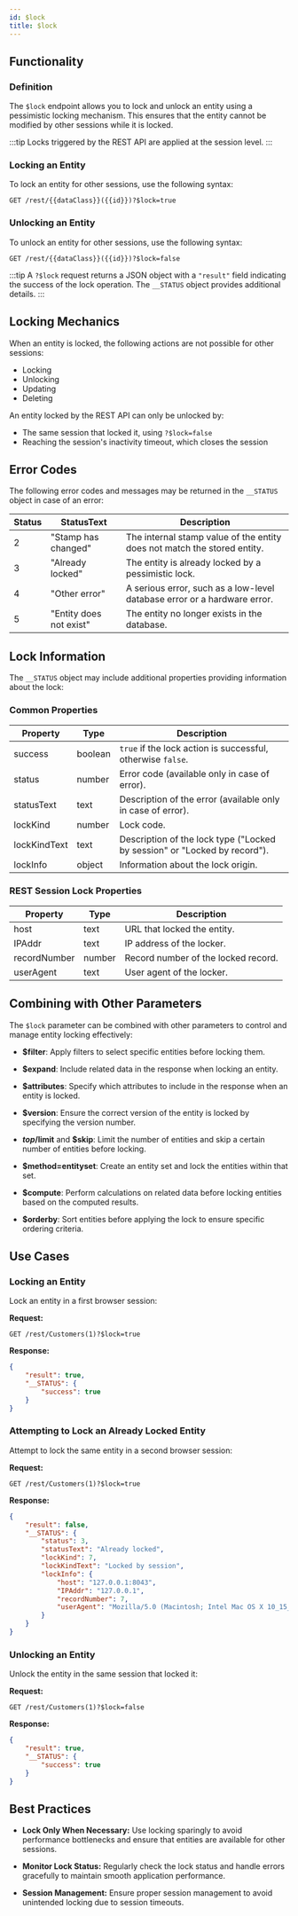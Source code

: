 ```yaml
---
id: $lock
title: $lock 
---
```



## Functionality

### Definition

The `$lock` endpoint allows you to lock and unlock an entity using a pessimistic locking mechanism. This ensures that the entity cannot be modified by other sessions while it is locked.

:::tip
Locks triggered by the REST API are applied at the session level. 
:::


### Locking an Entity

To lock an entity for other sessions, use the following syntax:

```
GET /rest/{{dataClass}}({{id}})?$lock=true
```

### Unlocking an Entity

To unlock an entity for other sessions, use the following syntax:

```
GET /rest/{{dataClass}}({{id}})?$lock=false
```

:::tip
A `?$lock` request returns a JSON object with a `"result"` field indicating the success of the lock operation. The `__STATUS` object provides additional details.
:::


## Locking Mechanics

When an entity is locked, the following actions are not possible for other sessions:

- Locking
- Unlocking
- Updating
- Deleting

An entity locked by the REST API can only be unlocked by:

- The same session that locked it, using `?$lock=false`
- Reaching the session's inactivity timeout, which closes the session


## Error Codes

The following error codes and messages may be returned in the `__STATUS` object in case of an error:

| Status | StatusText             | Description                                                                 |
|--------|------------------------|-----------------------------------------------------------------------------|
| 2      | "Stamp has changed"    | The internal stamp value of the entity does not match the stored entity.    |
| 3      | "Already locked"       | The entity is already locked by a pessimistic lock.                         |
| 4      | "Other error"          | A serious error, such as a low-level database error or a hardware error.    |
| 5      | "Entity does not exist"| The entity no longer exists in the database.                                |

## Lock Information

The `__STATUS` object may include additional properties providing information about the lock:

### Common Properties

| Property        | Type    | Description                                                       |
|-----------------|---------|-------------------------------------------------------------------|
| success         | boolean | `true` if the lock action is successful, otherwise `false`.       |
| status          | number  | Error code (available only in case of error).                     |
| statusText      | text    | Description of the error (available only in case of error).       |
| lockKind        | number  | Lock code.                                                        |
| lockKindText    | text    | Description of the lock type ("Locked by session" or "Locked by record"). |
| lockInfo        | object  | Information about the lock origin.                                |


### REST Session Lock Properties

| Property      | Type    | Description                                               |
|---------------|---------|-----------------------------------------------------------|
| host          | text    | URL that locked the entity.                               |
| IPAddr        | text    | IP address of the locker.                                 |
| recordNumber  | number  | Record number of the locked record.                       |
| userAgent     | text    | User agent of the locker.                                 |



## Combining with Other Parameters

The `$lock` parameter can be combined with other parameters to control and manage entity locking effectively:

- **$filter**: Apply filters to select specific entities before locking them.

- **$expand**: Include related data in the response when locking an entity.

- **$attributes**: Specify which attributes to include in the response when an entity is locked.

- **$version**: Ensure the correct version of the entity is locked by specifying the version number.

- **$top/$limit** and **$skip**: Limit the number of entities and skip a certain number of entities before locking.

- **$method=entityset**: Create an entity set and lock the entities within that set.

- **$compute**: Perform calculations on related data before locking entities based on the computed results.

- **$orderby**: Sort entities before applying the lock to ensure specific ordering criteria.



## Use Cases

### Locking an Entity

Lock an entity in a first browser session:

**Request:**

```
GET /rest/Customers(1)?$lock=true
```

**Response:**

```json
{
    "result": true,
    "__STATUS": {
        "success": true
    }
}
```

### Attempting to Lock an Already Locked Entity

Attempt to lock the same entity in a second browser session:

**Request:**

```
GET /rest/Customers(1)?$lock=true
```

**Response:**

```json
{
    "result": false,
    "__STATUS": {
        "status": 3,
        "statusText": "Already locked",
        "lockKind": 7,
        "lockKindText": "Locked by session",
        "lockInfo": {
            "host": "127.0.0.1:8043",
            "IPAddr": "127.0.0.1",
            "recordNumber": 7,
            "userAgent": "Mozilla/5.0 (Macintosh; Intel Mac OS X 10_15_3) AppleWebKit/537.36..."
        }
    }
}
```

### Unlocking an Entity

Unlock the entity in the same session that locked it:

**Request:**

```
GET /rest/Customers(1)?$lock=false
```

**Response:**

```json
{
    "result": true,
    "__STATUS": {
        "success": true
    }
}
```

## Best Practices

- **Lock Only When Necessary:** Use locking sparingly to avoid performance bottlenecks and ensure that entities are available for other sessions.

- **Monitor Lock Status:** Regularly check the lock status and handle errors gracefully to maintain smooth application performance.

- **Session Management:** Ensure proper session management to avoid unintended locking due to session timeouts.


